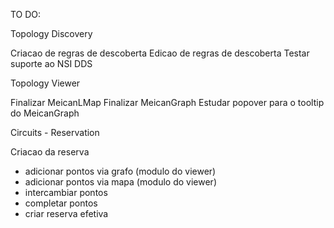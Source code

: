 TO DO:

Topology Discovery 

Criacao de regras de descoberta
Edicao de regras de descoberta
Testar suporte ao NSI DDS

Topology Viewer

Finalizar MeicanLMap
Finalizar MeicanGraph
Estudar popover para o tooltip do MeicanGraph

Circuits - Reservation

Criacao da reserva
- adicionar pontos via grafo (modulo do viewer)
- adicionar pontos via mapa (modulo do viewer)
- intercambiar pontos
- completar pontos
- criar reserva efetiva

